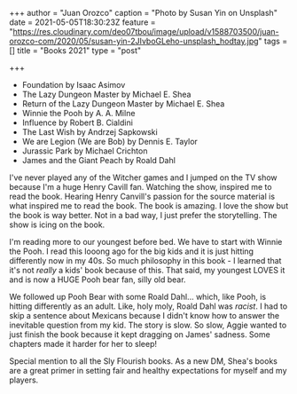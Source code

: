 +++
author = "Juan Orozco"
caption = "Photo by Susan Yin on Unsplash"
date = 2021-05-05T18:30:23Z
feature = "https://res.cloudinary.com/deo07tbou/image/upload/v1588703500/juan-orozco-com/2020/05/susan-yin-2JIvboGLeho-unsplash_hodtay.jpg"
tags = []
title = "Books 2021"
type = "post"

+++

- Foundation by Isaac Asimov
- The Lazy Dungeon Master by Michael E. Shea
- Return of the Lazy Dungeon Master by Michael E. Shea
- Winnie the Pooh by A. A. Milne
- Influence by Robert B. Cialdini
- The Last Wish by Andrzej Sapkowski
- We are Legion (We are Bob) by Dennis E. Taylor
- Jurassic Park by Michael Crichton
- James and the Giant Peach by Roald Dahl

I've never played any of the Witcher games and I jumped on the TV show because I'm a huge Henry Cavill fan. Watching the show, inspired me to read the book. Hearing Henry Canvill's passion for the source material is what inspired me to read the book. The book is amazing. I love the show but the book is way better. Not in a bad way, I just prefer the storytelling. The show is icing on the book.

I'm reading more to our youngest before bed. We have to start with Winnie the Pooh. I read this looong ago for the big kids and it is just hitting differently now in my 40s. So much philosophy in this book - I learned that it's not _really_ a kids' book because of this. That said, my youngest LOVES it and is now a HUGE Pooh bear fan, silly old bear.

We followed up Pooh Bear with some Roald Dahl... which, like Pooh, is hitting differently as an adult. Like, holy moly, Roald Dahl was _racist_. I had to skip a sentence about Mexicans because I didn't know how to answer the inevitable question from my kid. The story is slow. So slow, Aggie wanted to just finish the book because it kept dragging on James' sadness. Some chapters made it harder for her to sleep!

Special mention to all the Sly Flourish books. As a new DM, Shea's books are a great primer in setting fair and healthy expectations for myself and my players.
